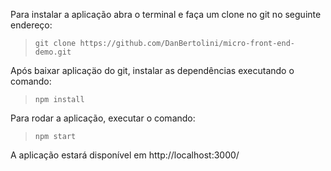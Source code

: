 Para instalar a aplicação abra o terminal e faça um clone no git no seguinte endereço:

> ```shell
> git clone https://github.com/DanBertolini/micro-front-end-demo.git
> ```

Após baixar aplicaçäo do git, instalar as dependências executando o comando:

> ```shell
> npm install
> ```

Para rodar a aplicação, executar o comando:

> ```shell
> npm start
> ```

A aplicação estará disponível em http://localhost:3000/